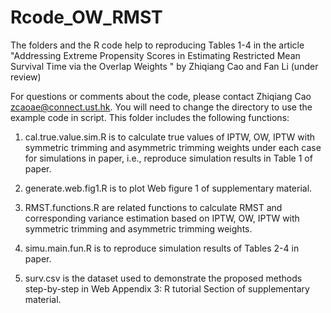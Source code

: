 # Rcode_OW_RMST

The folders and the R code help to reproducing Tables 1-4 in the article "Addressing Extreme Propensity Scores in Estimating Restricted Mean Survival Time 
via the Overlap Weights " by Zhiqiang Cao and Fan Li (under review)

For questions or comments about the code, please contact Zhiqiang Cao zcaoae@connect.ust.hk. You will need to change the directory to use the example 
code in script. This folder includes the following functions:

1. cal.true.value.sim.R is to calculate true values of IPTW, OW, IPTW with symmetric trimming and asymmetric trimming weights under each case for simulations 
in paper, i.e., reproduce simulation results in Table 1 of paper.

2. generate.web.fig1.R is to plot Web figure 1 of supplementary material.

3. RMST.functions.R are related functions to calculate RMST and corresponding variance estimation based on IPTW, OW, IPTW with symmetric trimming 
and asymmetric trimming weights.

4. simu.main.fun.R is to reproduce simulation results of Tables 2-4 in paper.

5. surv.csv is the dataset used to demonstrate the proposed methods step-by-step in Web Appendix 3: R tutorial Section of supplementary material.

